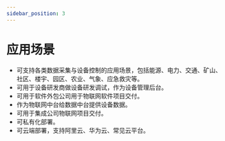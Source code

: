 ```yaml
---
sidebar_position: 3
---
```


# 应用场景
- 可支持各类数据采集与设备控制的应用场景，包括能源、电力、交通、矿山、社区、楼宇、园区、农业、气象、应急救灾等。
- 可用于设备研发商做设备研发调试，作为设备管理后台。
- 可用于软件外包公司用于物联网软件项目交付。
- 作为物联网中台给数据中台提供设备数据。
- 可用于集成公司物联网项目交付。
- 可私有化部署。
- 可云端部署，支持阿里云、华为云、常见云平台。
